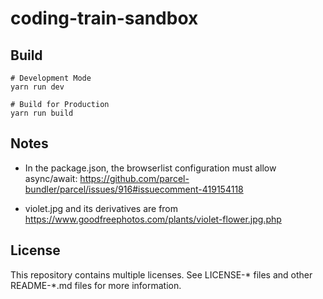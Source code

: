 # coding-train-sandbox

## Build
```
# Development Mode
yarn run dev

# Build for Production
yarn run build
```

## Notes

* In the package.json, the browserlist configuration must allow async/await: https://github.com/parcel-bundler/parcel/issues/916#issuecomment-419154118

* violet.jpg and its derivatives are from https://www.goodfreephotos.com/plants/violet-flower.jpg.php

## License

This repository contains multiple licenses. See LICENSE-* files and other README-*.md files for more information.
